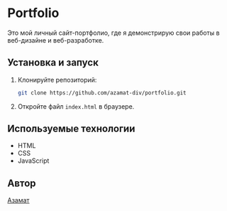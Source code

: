 # Portfolio  

Это мой личный сайт-портфолио, где я демонстрирую свои работы в веб-дизайне и веб-разработке.  

## Установка и запуск  
1. Клонируйте репозиторий:  
   ```bash  
   git clone https://github.com/azamat-div/portfolio.git  
   ```  
2. Откройте файл `index.html` в браузере.  

## Используемые технологии  
- HTML  
- CSS  
- JavaScript  

## Автор  
[Азамат](https://github.com/azamat-div)
